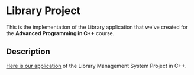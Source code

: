 # Library Project

This is the implementation of the Library application that we've created for the __Advanced Programming in C++__ course.

## Description

[Here is our application](https://bitbucket.org/georgianagabor634/pac-project/src/master/Proiect/ "Team Repository on Bitbucket") of the Library Management System Project in C++.
